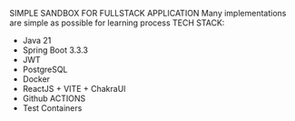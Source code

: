 SIMPLE SANDBOX FOR FULLSTACK APPLICATION
Many implementations are simple as possible for learning process
TECH STACK:
- Java 21
- Spring Boot 3.3.3
- JWT
- PostgreSQL
- Docker
- ReactJS + VITE + ChakraUI
- Github ACTIONS
- Test Containers